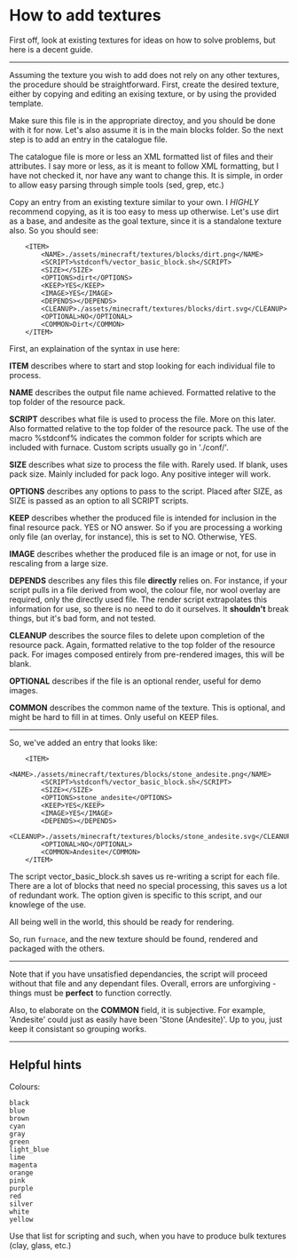 # How to add textures

First off, look at existing textures for ideas on how to solve problems, but here is a decent guide.

***

Assuming the texture you wish to add does not rely on any other textures, the procedure should be straightforward. First, create the desired texture, either by copying and editing an exising texture, or by using the provided template.

Make sure this file is in the appropriate directoy, and you should be done with it for now. Let's also assume it is in the main blocks folder. So the next step is to add an entry in the catalogue file.

The catalogue file is more or less an XML formatted list of files and their attributes. I say more or less, as it is meant to follow XML formatting, but I have not checked it, nor have any want to change this. It is simple, in order to allow easy parsing through simple tools (sed, grep, etc.)

Copy an entry from an existing texture similar to your own. I *HIGHLY* recommend copying, as it is too easy to mess up otherwise. Let's use dirt as a base, and andesite as the goal texture, since it is a standalone texture also. So you should see:

```
	<ITEM>
		<NAME>./assets/minecraft/textures/blocks/dirt.png</NAME>
		<SCRIPT>%stdconf%/vector_basic_block.sh</SCRIPT>
		<SIZE></SIZE>
		<OPTIONS>dirt</OPTIONS>
		<KEEP>YES</KEEP>
		<IMAGE>YES</IMAGE>
		<DEPENDS></DEPENDS>
		<CLEANUP>./assets/minecraft/textures/blocks/dirt.svg</CLEANUP>
		<OPTIONAL>NO</OPTIONAL>
		<COMMON>Dirt</COMMON>
	</ITEM>
```

First, an explaination of the syntax in use here:

**ITEM** describes where to start and stop looking for each individual file to process.

**NAME** describes the output file name achieved. Formatted relative to the top folder of the resource pack.

**SCRIPT** describes what file is used to process the file. More on this later. Also formatted relative to the top folder of the resource pack. The use of the macro %stdconf% indicates the common folder for scripts which are included with furnace. Custom scripts usually go in './conf/'.

**SIZE** describes what size to process the file with. Rarely used. If blank, uses pack size. Mainly included for pack logo. Any positive integer will work.

**OPTIONS** describes any options to pass to the script. Placed after SIZE, as SIZE is passed as an option to all SCRIPT scripts.

**KEEP** describes whether the produced file is intended for inclusion in the final resource pack. YES or NO answer. So if you are processing a working only file (an overlay, for instance), this is set to NO. Otherwise, YES.

**IMAGE** describes whether the produced file is an image or not, for use in rescaling from a large size.

**DEPENDS** describes any files this file **directly** relies on. For instance, if your script pulls in a file derived from wool, the colour file, nor wool overlay are required, only the directly used file. The render script extrapolates this information for use, so there is no need to do it ourselves. It **shouldn't** break things, but it's bad form, and not tested.

**CLEANUP** describes the source files to delete upon completion of the resource pack. Again, formatted relative to the top folder of the resource pack. For images composed entirely from pre-rendered images, this will be blank.

**OPTIONAL** describes if the file is an optional render, useful for demo images.

**COMMON** describes the common name of the texture. This is optional, and might be hard to fill in at times. Only useful on KEEP files.

***

So, we've added an entry that looks like:

```
	<ITEM>
		<NAME>./assets/minecraft/textures/blocks/stone_andesite.png</NAME>
		<SCRIPT>%stdconf%/vector_basic_block.sh</SCRIPT>
		<SIZE></SIZE>
		<OPTIONS>stone_andesite</OPTIONS>
		<KEEP>YES</KEEP>
		<IMAGE>YES</IMAGE>
		<DEPENDS></DEPENDS>
		<CLEANUP>./assets/minecraft/textures/blocks/stone_andesite.svg</CLEANUP>
		<OPTIONAL>NO</OPTIONAL>
		<COMMON>Andesite</COMMON>
	</ITEM>
```

The script vector\_basic\_block.sh saves us re-writing a script for each file. There are a lot of blocks that need no special processing, this saves us a lot of redundant work. The option given is specific to this script, and our knowlege of the use.

All being well in the world, this should be ready for rendering.

So, run `furnace`, and the new texture should be found, rendered and packaged with the others.

***

Note that if you have unsatisfied dependancies, the script will proceed without that file and any dependant files. Overall, errors are unforgiving - things must be **perfect** to function correctly.

Also, to elaborate on the **COMMON** field, it is subjective. For example, 'Andesite' could just as easily have been 'Stone (Andesite)'. Up to you, just keep it consistant so grouping works.

***

## Helpful hints

Colours:
```
black
blue
brown
cyan
gray
green
light_blue
lime
magenta
orange
pink
purple
red
silver
white
yellow
```

Use that list for scripting and such, when you have to produce bulk textures (clay, glass, etc.)
